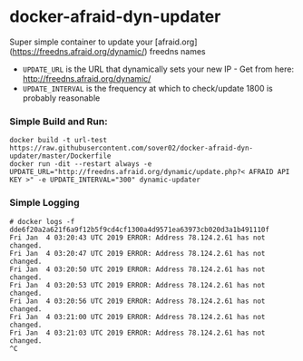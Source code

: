# docker-afraid-dyn-updater

Super simple container to update your [afraid.org] (https://freedns.afraid.org/dynamic/) freedns names

- `UPDATE_URL` is the URL that dynamically sets your new IP - Get from here: http://freedns.afraid.org/dynamic/
- `UPDATE_INTERVAL` is the frequency at which to check/update 1800 is probably reasonable

### Simple Build and Run:
```
docker build -t url-test https://raw.githubusercontent.com/sover02/docker-afraid-dyn-updater/master/Dockerfile
docker run -dit --restart always -e UPDATE_URL="http://freedns.afraid.org/dynamic/update.php?< AFRAID API KEY >" -e UPDATE_INTERVAL="300" dynamic-updater
```

### Simple Logging

```
# docker logs -f dde6f20a2a621f6a9f12b5f9cd4cf1300a4d9571ea63973cb020d3a1b491110f
Fri Jan  4 03:20:43 UTC 2019 ERROR: Address 78.124.2.61 has not changed.
Fri Jan  4 03:20:47 UTC 2019 ERROR: Address 78.124.2.61 has not changed.
Fri Jan  4 03:20:50 UTC 2019 ERROR: Address 78.124.2.61 has not changed.
Fri Jan  4 03:20:53 UTC 2019 ERROR: Address 78.124.2.61 has not changed.
Fri Jan  4 03:20:56 UTC 2019 ERROR: Address 78.124.2.61 has not changed.
Fri Jan  4 03:21:00 UTC 2019 ERROR: Address 78.124.2.61 has not changed.
Fri Jan  4 03:21:03 UTC 2019 ERROR: Address 78.124.2.61 has not changed.
^C
```
